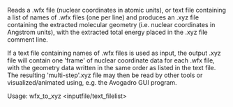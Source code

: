 Reads a  .wfx file (nuclear coordinates in atomic units), or text file containing a list of names of .wfx files (one per line) and produces 
an .xyz file containing the extracted molecular geometry (i.e. nuclear coordinates in Angstrom units), with the extracted total energy placed in the
.xyz file comment line.


If a text file containing names of .wfx files is used as input, the output .xyz file will contain one 'frame' of nuclear coordinate data for each
.wfx file, with the geometry data written in the same order as listed in the text file. The resulting 'multi-step'.xyz file may then be read by other tools or 
visualized/animated using, e.g. the Avogadro GUI program. 


Usage: wfx_to_xyz <inputfile/text_filelist> <output XYZ file name>
